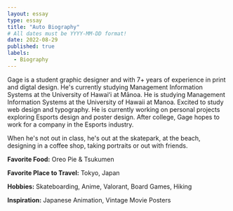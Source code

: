 ```yaml
---
layout: essay
type: essay
title: "Auto Biography"
# All dates must be YYYY-MM-DD format!
date: 2022-08-29
published: true
labels:
  - Biography
---
```


Gage is a student graphic designer and with 7+ years of experience in print and digtal design. He's currently studying Management Information Systems at the University of Hawaiʻi at Mānoa.  He is studying Management Information Systems at the University of Hawaii at Manoa. Excited to study web design and typography. He is currently working on personal projects exploring Esports design and poster design. After college, Gage hopes to work for a company in the Esports industry.

When he's not out in class, he's out at the skatepark, at the beach, designing in a coffee shop, taking portraits or out with friends. 
<br>
<p><b>Favorite Food:</b> Oreo Pie & Tsukumen</p>
<p><b>Favorite Place to Travel:</b> Tokyo, Japan</p>
<p><b>Hobbies:</b> Skateboarding, Anime, Valorant, Board Games, Hiking</p>
<p><b>Inspiration:</b> Japanese Animation, Vintage Movie Posters</p>
